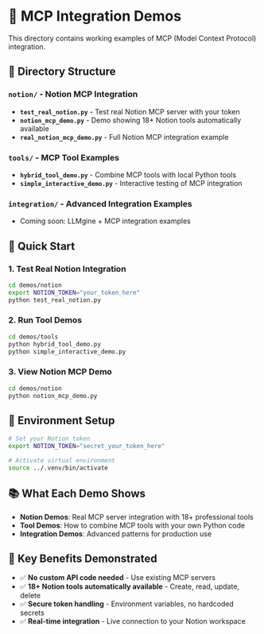 # 🚀 MCP Integration Demos

This directory contains working examples of MCP (Model Context Protocol) integration.

## 📁 Directory Structure

### `notion/` - Notion MCP Integration
- **`test_real_notion.py`** - Test real Notion MCP server with your token
- **`notion_mcp_demo.py`** - Demo showing 18+ Notion tools automatically available
- **`real_notion_mcp_demo.py`** - Full Notion MCP integration example

### `tools/` - MCP Tool Examples
- **`hybrid_tool_demo.py`** - Combine MCP tools with local Python tools
- **`simple_interactive_demo.py`** - Interactive testing of MCP integration

### `integration/` - Advanced Integration Examples
- Coming soon: LLMgine + MCP integration examples

## 🎯 Quick Start

### 1. Test Real Notion Integration
```bash
cd demos/notion
export NOTION_TOKEN="your_token_here"
python test_real_notion.py
```

### 2. Run Tool Demos
```bash
cd demos/tools
python hybrid_tool_demo.py
python simple_interactive_demo.py
```

### 3. View Notion MCP Demo
```bash
cd demos/notion
python notion_mcp_demo.py
```

## 🔐 Environment Setup
```bash
# Set your Notion token
export NOTION_TOKEN="secret_your_token_here"

# Activate virtual environment
source ../.venv/bin/activate
```

## 📚 What Each Demo Shows

- **Notion Demos**: Real MCP server integration with 18+ professional tools
- **Tool Demos**: How to combine MCP tools with your own Python code
- **Integration Demos**: Advanced patterns for production use

## 🎉 Key Benefits Demonstrated

- ✅ **No custom API code needed** - Use existing MCP servers
- ✅ **18+ Notion tools automatically available** - Create, read, update, delete
- ✅ **Secure token handling** - Environment variables, no hardcoded secrets
- ✅ **Real-time integration** - Live connection to your Notion workspace
